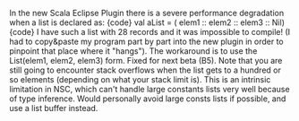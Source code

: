 In the new Scala Eclipse Plugin there is a severe performance degradation when a list is declared as:
{code}
  val aList = (
    elem1 ::
    elem2 ::
    elem3 ::
    Nil)
{code}
I have such a list with 28 records and it was impossible to compile! (I had to copy&paste my program part by part into the new plugin in order to pinpoint that place where it "hangs").
The workaround is to use the List(elem1, elem2, elem3) form.
Fixed for next beta (B5). Note that you are still going to encounter stack overflows when the list gets to a hundred or so elements (depending on what your stack limit is). This is an intrinsic limitation in NSC, which can't handle large constants lists very well because of type inference. Would personally avoid large consts lists if possible, and use a list buffer instead.


